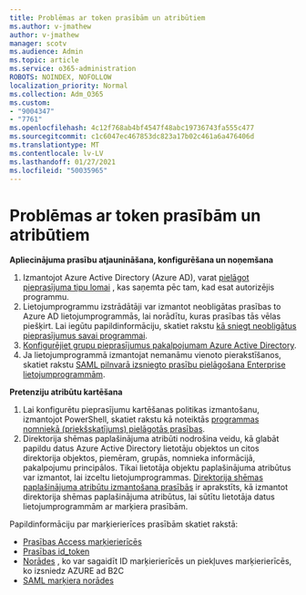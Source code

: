 ```yaml
---
title: Problēmas ar token prasībām un atribūtiem
ms.author: v-jmathew
author: v-jmathew
manager: scotv
ms.audience: Admin
ms.topic: article
ms.service: o365-administration
ROBOTS: NOINDEX, NOFOLLOW
localization_priority: Normal
ms.collection: Adm_O365
ms.custom:
- "9004347"
- "7761"
ms.openlocfilehash: 4c12f768ab4bf4547f48abc19736743fa555c477
ms.sourcegitcommit: c1c6047ec467853dc823a17b02c461a6a476406d
ms.translationtype: MT
ms.contentlocale: lv-LV
ms.lasthandoff: 01/27/2021
ms.locfileid: "50035965"
---
```

# <a name="issues-with-token-claims-and-attributes"></a>Problēmas ar token prasībām un atribūtiem

**Apliecinājuma prasību atjaunināšana, konfigurēšana un noņemšana**

1. Izmantojot Azure Active Directory (Azure AD), varat [pielāgot pieprasījuma tipu lomai](https://docs.microsoft.com/azure/active-directory/develop/active-directory-enterprise-app-role-management) , kas saņemta pēc tam, kad esat autorizējis programmu.
2. Lietojumprogrammu izstrādātāji var izmantot neobligātas prasības to Azure AD lietojumprogrammās, lai norādītu, kuras prasības tās vēlas piešķirt. Lai iegūtu papildinformāciju, skatiet rakstu [kā sniegt neobligātus pieprasījumus savai programmai](https://docs.microsoft.com/azure/active-directory/develop/active-directory-optional-claims).
3. [Konfigurējiet grupu pieprasījumus pakalpojumam Azure Active Directory](https://docs.microsoft.com/azure/active-directory/hybrid/how-to-connect-fed-group-claims).
4. Ja lietojumprogrammā izmantojat nemanāmu vienoto pierakstīšanos, skatiet rakstu [SAML pilnvarā izsniegto prasību pielāgošana Enterprise lietojumprogrammām](https://docs.microsoft.com/azure/active-directory/develop/active-directory-saml-claims-customization).

**Pretenziju atribūtu kartēšana**

1. Lai konfigurētu pieprasījumu kartēšanas politikas izmantošanu, izmantojot PowerShell, skatiet rakstu kā noteiktās [programmas nomniekā (priekšskatījums) pielāgotās prasības](https://docs.microsoft.com/azure/active-directory/develop/active-directory-claims-mapping).
2. Direktorija shēmas paplašinājuma atribūti nodrošina veidu, kā glabāt papildu datus Azure Active Directory lietotāju objektos un citos direktorija objektos, piemēram, grupās, nomnieka informācijā, pakalpojumu principālos. Tikai lietotāja objektu paplašinājuma atribūtus var izmantot, lai izceltu lietojumprogrammas. [Direktorija shēmas paplašinājuma atribūtu izmantošana prasībās](https://docs.microsoft.com/azure/active-directory/develop/active-directory-schema-extensions) ir aprakstīts, kā izmantot direktorija shēmas paplašinājuma atribūtus, lai sūtītu lietotāja datus lietojumprogrammām ar marķiera prasībām.

Papildinformāciju par marķierierīces prasībām skatiet rakstā:

- [Prasības Access marķierierīcēs](https://docs.microsoft.com/azure/active-directory/develop/access-tokens#claims-in-access-tokens)
- [Prasības id_token](https://docs.microsoft.com/azure/active-directory/develop/id-tokens#claims-in-an-id_token)
- [Norādes](https://docs.microsoft.com/azure/active-directory-b2c/tokens-overview#claims) , ko var sagaidīt ID marķierierīcēs un piekļuves marķierierīcēs, ko izsniedz AZURE ad B2C
- [SAML marķiera norādes](https://docs.microsoft.com/azure/active-directory/develop/reference-saml-tokens)
